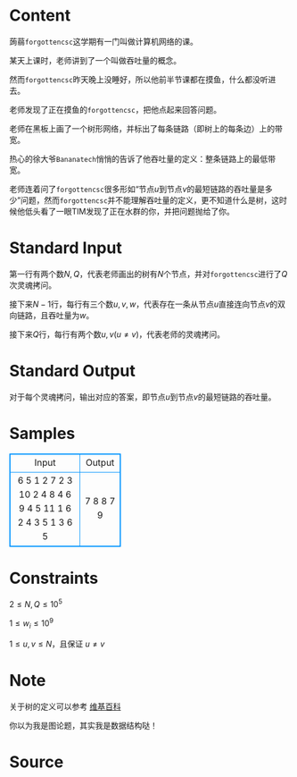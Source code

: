 
# Content

蒟蒻`forgottencsc`这学期有一门叫做计算机网络的课。

某天上课时，老师讲到了一个叫做吞吐量的概念。

然而`forgottencsc`昨天晚上没睡好，所以他前半节课都在摸鱼，什么都没听进去。

老师发现了正在摸鱼的`forgottencsc`，把他点起来回答问题。

老师在黑板上画了一个树形网络，并标出了每条链路（即树上的每条边）上的带宽。

热心的徐大爷`Bananatech`悄悄的告诉了他吞吐量的定义：整条链路上的最低带宽。

老师连着问了`forgottencsc`很多形如“节点$u$到节点$v$的最短链路的吞吐量是多少”问题，然而`forgottencsc`并不能理解吞吐量的定义，更不知道什么是树，这时候他低头看了一眼TIM发现了正在水群的你，并把问题抛给了你。

# Standard Input

第一行有两个数$N,Q$，代表老师画出的树有$N$个节点，并对`forgottencsc`进行了$Q$次灵魂拷问。

接下来$N-1$行，每行有三个数$u,v,w$，代表存在一条从节点$u$直接连向节点$v$的双向链路，且吞吐量为$w$。

接下来$Q$行，每行有两个数$u,v(u\neq v)$，代表老师的灵魂拷问。

# Standard Output

对于每个灵魂拷问，输出对应的答案，即节点$u$到节点$v$的最短链路的吞吐量。

# Samples

<style>
        table,table tr th, table tr td { border:1px solid #0094ff; }
        table { width: 200px; min-height: 25px; line-height: 25px; text-align: center; border-collapse: collapse;}   
    </style>
<table>
	<tr>
		<td>Input</td>
		<td>Output</td>
	</tr>
<tr><td>6 5
1 2 7
2 3 10
2 4 8
4 6 9
4 5 11
1 6
2 4
3 5
1 3
6 5</td><td>7
8
8
7
9
</td></tr></table>


# Constraints

$2 \leq N, Q \leq 10^5$

$1 \leq w_i \leq 10^9$

$1 \leq u, v \leq N$，且保证 $u \neq v$

# Note

关于树的定义可以参考 [维基百科](https://en.wikipedia.org/wiki/Tree_(graph_theory))

你以为我是图论题，其实我是数据结构哒！

# Source


